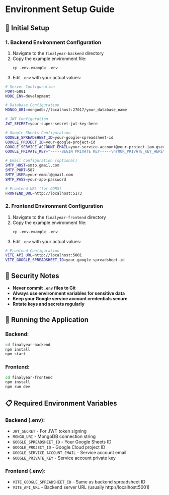 # Environment Setup Guide

## 🔧 Initial Setup

### 1. Backend Environment Configuration

1. Navigate to the `finalyear-backend` directory
2. Copy the example environment file:
   ```bash
   cp .env.example .env
   ```
3. Edit `.env` with your actual values:

```bash
# Server Configuration
PORT=5001
NODE_ENV=development

# Database Configuration
MONGO_URI=mongodb://localhost:27017/your_database_name

# JWT Configuration
JWT_SECRET=your-super-secret-jwt-key-here

# Google Sheets Configuration
GOOGLE_SPREADSHEET_ID=your-google-spreadsheet-id
GOOGLE_PROJECT_ID=your-google-project-id
GOOGLE_SERVICE_ACCOUNT_EMAIL=your-service-account@your-project.iam.gserviceaccount.com
GOOGLE_PRIVATE_KEY="-----BEGIN PRIVATE KEY-----\nYOUR_PRIVATE_KEY_HERE\n-----END PRIVATE KEY-----"

# Email Configuration (optional)
SMTP_HOST=smtp.gmail.com
SMTP_PORT=587
SMTP_USER=your-email@gmail.com
SMTP_PASS=your-app-password

# Frontend URL (for CORS)
FRONTEND_URL=http://localhost:5173
```

### 2. Frontend Environment Configuration

1. Navigate to the `finalyear-frontend` directory
2. Copy the example environment file:
   ```bash
   cp .env.example .env
   ```
3. Edit `.env` with your actual values:

```bash
# Frontend Configuration
VITE_API_URL=http://localhost:5001
VITE_GOOGLE_SPREADSHEET_ID=your-google-spreadsheet-id
```

## 🔐 Security Notes

- **Never commit `.env` files to Git**
- **Always use environment variables for sensitive data**
- **Keep your Google service account credentials secure**
- **Rotate keys and secrets regularly**

## 🚀 Running the Application

### Backend:
```bash
cd finalyear-backend
npm install
npm start
```

### Frontend:
```bash
cd finalyear-frontend
npm install
npm run dev
```

## 📋 Required Environment Variables

### Backend (.env):
- `JWT_SECRET` - For JWT token signing
- `MONGO_URI` - MongoDB connection string
- `GOOGLE_SPREADSHEET_ID` - Your Google Sheets ID
- `GOOGLE_PROJECT_ID` - Google Cloud project ID
- `GOOGLE_SERVICE_ACCOUNT_EMAIL` - Service account email
- `GOOGLE_PRIVATE_KEY` - Service account private key

### Frontend (.env):
- `VITE_GOOGLE_SPREADSHEET_ID` - Same as backend spreadsheet ID
- `VITE_API_URL` - Backend server URL (usually http://localhost:5001)